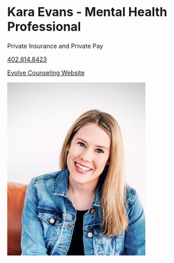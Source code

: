 # Kara Evans - Mental Health Professional

Private Insurance and Private Pay

[402.814.8423](tel:4028148423)

[Evolve Counseling Website](https://evolvecounselinglincoln.com/)

![picture](./markdown/resources/images/kEvans.jpeg)
